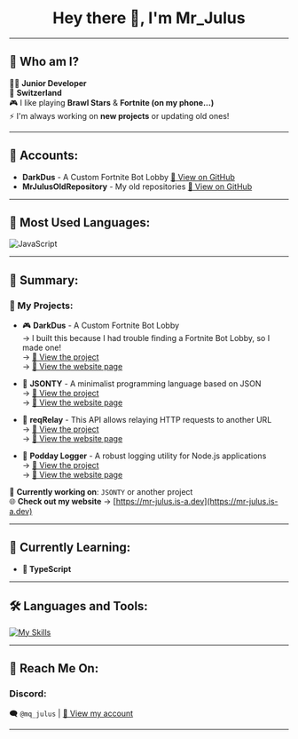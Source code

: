 <h1 align="center">Hey there 👋, I'm Mr_Julus</h1>

---

## 🧐 Who am I? 
👨‍💻 **Junior Developer**  
📍 **Switzerland**  
🎮 I like playing **Brawl Stars** & **Fortnite (on my phone...)**  
⚡ I'm always working on **new projects** or updating old ones!  

---

## 🔗 Accounts:
- **DarkDus** - A Custom Fortnite Bot Lobby [🔗 View on GitHub](https://github.com/DarkDusOfficial/)
- **MrJulusOldRepository** - My old repositories [🔗 View on GitHub](https://github.com/MrJulusOldRepository/)

---

## 🚀 Most Used Languages:
![JavaScript](https://img.shields.io/badge/JavaScript-F7DF1E?style=for-the-badge&logo=javascript&logoColor=black)

---

## 📌 Summary:

### 📂 My Projects:
- 🎮 **DarkDus** - A Custom Fortnite Bot Lobby  
  → I built this because I had trouble finding a Fortnite Bot Lobby, so I made one!  
  → [🔗 View the project](https://github.com/DarkDusOfficial/CustomFortniteBotLobby)  
  → [🔗 View the website page](https://darkdus.is-a.dev/)  

- 📝 **JSONTY** - A minimalist programming language based on JSON  
  → [🔗 View the project](https://github.com/MrJulus/JSONTY)  
  → [🔗 View the website page](https://mr-julus.is-a.dev/jsonty/)  

- 📝 **reqRelay** - This API allows relaying HTTP requests to another URL  
  → [🔗 View the project](https://github.com/MrJulus/reqRelay)  
  → [🔗 View the website page](https://mr-julus.is-a.dev/reqrelay/)  
  
- 📝 **Podday Logger** - A robust logging utility for Node.js applications  
  → [🔗 View the project](https://github.com/MrJulus/PoddayLogger)   
  → [🔗 View the website page](https://mr-julus.is-a.dev/podday/)  

🚀 **Currently working on**: `JSONTY` or another project  
🌐 **Check out my website** → [https://mr-julus.is-a.dev](https://mr-julus.is-a.dev)  

---

## 🎯 Currently Learning:
- **🚀 TypeScript**

---

## 🛠️ Languages and Tools:
<p align="left">
  <a href="https://github.com/MrJulus" target="_blank">
    <img src="https://skillicons.dev/icons?i=nodejs,js,py,html,css,git,github" alt="My Skills">
  </a>
</p>

---

## 💬 Reach Me On:
### Discord:
🗨️ `@mq_julus` | [🔗 View my account](https://discord.com/users/924233905857499166)

---

